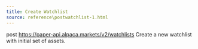 ```yaml
---
title: Create Watchlist
source: reference\postwatchlist-1.html
---
```


post https://paper-api.alpaca.markets/v2/watchlists
Create a new watchlist with initial set of assets.
